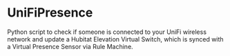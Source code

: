 # UniFiPresence
Python script to check if someone is connected to your UniFi wireless network and update a Hubitat Elevation Virtual Switch, which is synced with a Virtual Presence Sensor via Rule Machine. 